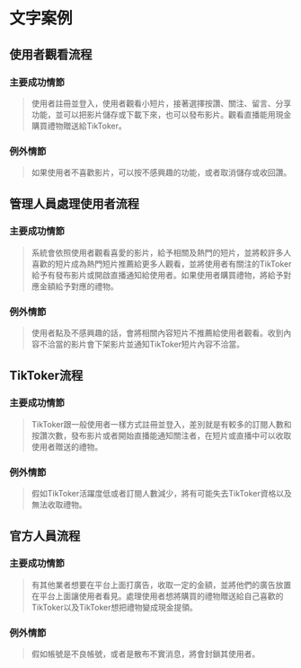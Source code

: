 # 文字案例
## 使用者觀看流程

### 主要成功情節
>    使用者註冊並登入，使用者觀看小短片，接著選擇按讚、關注、留言、分享功能，並可以把影片儲存或下載下來，也可以發布影片。觀看直播能用現金購買禮物贈送給TikToker。
### 例外情節
>    如果使用者不喜歡影片，可以按不感興趣的功能，或者取消儲存或收回讚。

## 管理人員處理使用者流程

### 主要成功情節
>    系統會依照使用者觀看喜愛的影片，給予相關及熱門的短片，並將較許多人喜歡的短片成為熱門短片推薦給更多人觀看，並將使用者有關注的TikToker給予有發布影片或開啟直播通知給使用者。如果使用者購買禮物，將給予對應金額給予對應的禮物。

### 例外情節
>    使用者點及不感興趣的話，會將相關內容短片不推薦給使用者觀看。收到內容不洽當的影片會下架影片並通知TikToker短片內容不洽當。

## TikToker流程

### 主要成功情節
>    TikToker跟一般使用者一樣方式註冊並登入，差別就是有較多的訂閱人數和按讚次數，發布影片或者開始直播能通知關注者，在短片或直播中可以收取使用者贈送的禮物。

### 例外情節
>    假如TikToker活躍度低或者訂閱人數減少，將有可能失去TikToker資格以及無法收取禮物。

## 官方人員流程

### 主要成功情節
>    有其他業者想要在平台上面打廣告，收取一定的金額，並將他們的廣告放置在平台上面讓使用者看見。處理使用者想將購買的禮物贈送給自己喜歡的TikToker以及TikToker想把禮物變成現金提領。

### 例外情節
>    假如帳號是不良帳號，或者是散布不實消息，將會封鎖其使用者。
